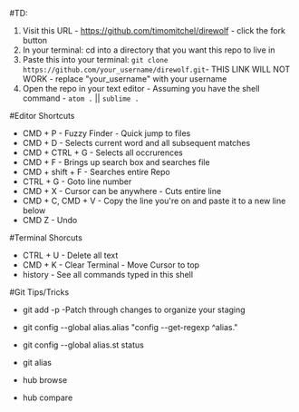 #TD: 
1. Visit this URL - https://github.com/timomitchel/direwolf - click the fork button
2. In your terminal: cd into a directory that you want this repo to live in 
3. Paste this into your terminal: `git clone https://github.com/your_username/direwolf.git`- THIS LINK WILL NOT WORK - replace "your_username" with your username
4. Open the repo in your text editor - Assuming you have the shell command - `atom .` || `sublime .`





#Editor Shortcuts
* CMD + P - Fuzzy Finder - Quick jump to files
* CMD + D - Selects current word and all subsequent matches
* CMD + CTRL + G - Selects all occrurences
* CMD + F - Brings up search box and searches file
* CMD + shift + F - Searches entire Repo 
* CTRL + G - Goto line number
* CMD + X - Cursor can be anywhere - Cuts entire line
* CMD + C, CMD + V - Copy the line you're on and paste it to a new line below
* CMD Z - Undo

#Terminal Shorcuts
* CTRL + U - Delete all text
* CMD + K - Clear Terminal - Move Cursor to top
* history - See all commands typed in this shell

#Git Tips/Tricks
* git add -p    -Patch through changes to organize your staging

* git config --global alias.alias "config --get-regexp ^alias\."
* git config --global alias.st status
* git alias
* hub browse
* hub compare


